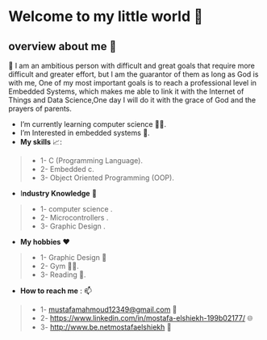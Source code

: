 # Welcome to my little world 👋


## overview about me  👀
📌 I am an ambitious person with difficult and great goals that require more difficult and greater effort, but I am the guarantor of them 
as long as God is with me, One of my most    important goals is to reach a professional level in Embedded Systems, which makes 
me able to link it with the Internet of Things and Data Science,One day I will do it with the grace of God and the prayers of parents.

-  I’m currently learning computer science 👨‍💻.
-  I’m Interested in embedded systems 🤖.
- **My skills** 📈:
>* 1- C (Programming Language).
>* 2- Embedded c.
>* 3- Object Oriented Programming (OOP).
>
- I**ndustry Knowledge** 🧠
> * 1- computer science .
>* 2- Microcontrollers .
>* 3-  Graphic Design .

- **My hobbies**  ♥️
>* 1- Graphic Design 🌌
>* 2- Gym 🏋️‍♂️.
>* 3- Reading 📖.
>
-  **How to reach me** : 📫 
  >* 1- mustafamahmoud12349@gmail.com 📧
  >* 2- https://www.linkedin.com/in/mostafa-elshiekh-199b02177/ 🌐
  >* 3- http://www.be.netmostafaelshiekh 🌠

